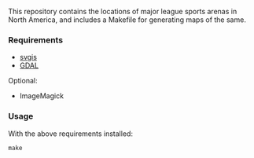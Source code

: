 This repository contains the locations of major league sports arenas in North America, and includes a Makefile for generating maps of the same.

### Requirements

* [svgis](https://pypi.python.org/pypi/svgis)
* [GDAL](http://www.gdal.org)

Optional:

* ImageMagick

### Usage

With the above requirements installed:

```
make
```
